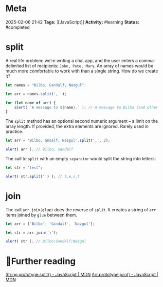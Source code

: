 # Meta
2025-02-06 21:42
**Tags:** [[JavaScript]]
**Activity:** #learning 
**Status:** #completed 

# split
A real life problem: we’re writing a chat app, and the user enters a comma-delimited list of recipients: `John, Pete, Mary`. An array of names would be much more comfortable to work with than a single string. How do we create it?

```JavaScript title:example.js
let names = "Bilbo, Gandalf, Nazgul";

let arr = names.split(', ');

for (let name of arr) {
	alert( `A message to ${name}.` ); // A message to Bilbo (and other names)
}
```

The `split` method has an optional second numeric argument – a limit on the array length. If provided, the extra elements are ignored. Rarely used in practice.
```JavaScript title:example.js
let arr = 'Bilbo, Gndalf, Nazgul'.split(',', 2);

alert( arr ); // Bilbo, Gandalf
```

The call to `split` with an empty `separator` would split the string into letters:
```JavaScript title:example.js
let str = "test";

alert( str.split('') ); // t,e,s,t
```

# join
The call `arr.join(glue)` does the reverse of `split`. It creates a string of `arr` items joined by `glue` between them.
```JavaScript title:example.js
let arr = ['Bilbo', 'Gandalf', 'Nazgul'];

let str = arr.join(';');

alert( str ); // Bilbo;Gandalf;Nazgul
```

# 📑Further reading
[String.prototype.split() - JavaScript | MDN](https://developer.mozilla.org/en-US/docs/Web/JavaScript/Reference/Global_Objects/String/split)
[Arr.prototype.join() - JavaScript | MDN](https://developer.mozilla.org/en-US/docs/Web/JavaScript/Reference/Global_Objects/Array/join)